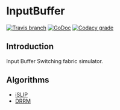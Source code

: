 # InputBuffer
[![Travis branch](https://img.shields.io/travis/1995parham/InputBuffer/master.svg?style=flat-square)](https://travis-ci.org/1995parham/InputBuffer)
[![GoDoc](https://godoc.org/github.com/1995parham/InputBuffer?status.svg)](http://godoc.org/github.com/1995parham/InputBuffer)
[![Codacy grade](https://img.shields.io/codacy/grade/269347155f17432c85b21871da4b6fa2.svg?style=flat-square)](https://www.codacy.com/app/1995parham/InputBuffer?utm_source=github.com&amp;utm_medium=referral&amp;utm_content=1995parham/InputBuffer&amp;utm_campaign=Badge_Grade)

## Introduction
Input Buffer Switching fabric simulator.

## Algorithms
- [iSLIP](algorithm/islip.go)
- [DRRM](algorithm/drrm.go)
